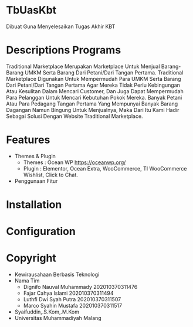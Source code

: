 # TbUasKbt
Dibuat Guna Menyelesaikan Tugas Akhir KBT 

# Descriptions Programs
Traditional Marketplace Merupakan Marketplace Untuk Menjual Barang-Barang UMKM Serta Barang Dari Petani/Dari Tangan Pertama. Traditional Marketplace Digunakan Untuk Mempermudah Para UMKM Serta Barang Dari Petani/Dari Tangan Pertama Agar Mereka Tidak Perlu Kebingungan Atau Kesulitan Dalam Mencari Customer, Dan Juga Dapat Mempermudah Para Pelanggan Untuk Mencari Kebutuhan Pokok Mereka. Banyak Petani Atau Para Pedagang Tangan Pertama Yang Mempunyai Banyak Barang Dagangan Namun Bingung Untuk Menjualnya, Maka Dari Itu Kami Hadir Sebagai Solusi Dengan Website Traditional Marketplace.
# Features
- Themes & Plugin
  - Themes : Ocean WP https://oceanwp.org/
  - Plugin : Elementor, Ocean Extra, WooCommerce, TI WooCommerce Wishlist, Click to Chat.
- Penggunaan Fitur
# Installation
# Configuration
# Copyright
- Kewirausahaan Berbasis Teknologi
- Nama Tim
  - Dignifo Nauval Muhammady 202010370311476
  - Fajar Cahya Islami       202010370311494
  - Luthfi Dwi Syah Putra    202010370311507
  - Marco Syahin Mustafa     202010370311517
- Syaifuddin,.S.Kom,.M.Kom
- Universitas Muhammadiyah Malang
